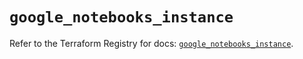# `google_notebooks_instance`

Refer to the Terraform Registry for docs: [`google_notebooks_instance`](https://registry.terraform.io/providers/hashicorp/google-beta/6.33.0/docs/resources/google_notebooks_instance).
